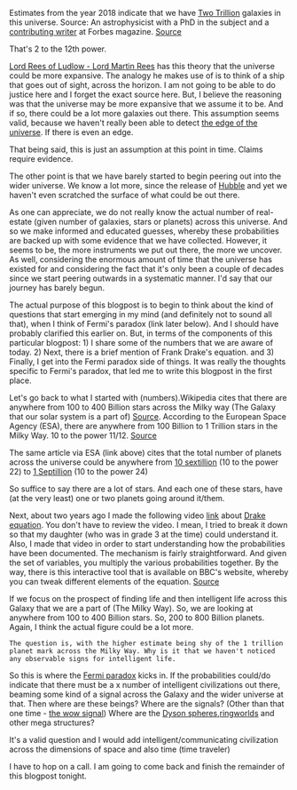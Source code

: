 Estimates from the year 2018 indicate that we have [Two Trillion](https://www.wolframalpha.com/input/?i=two+trillion) galaxies in this universe. Source: An astrophysicist with a PhD in the subject and a [contributing writer](https://www.forbes.com/sites/ethansiegel/#2cc53464683e) at Forbes magazine. [Source](https://www.forbes.com/sites/startswithabang/2018/10/18/this-is-how-we-know-there-are-two-trillion-galaxies-in-the-universe/#41d52a525a67)

That's 2 to the 12th power. 

[Lord Rees of Ludlow - Lord Martin Rees](https://royalsociety.org/people/martin-rees-12156/) has this theory that the universe could be more expansive. The analogy he makes use of is to think of a ship that goes out of sight, across the horizon. I am not going to be able to do justice here and I forget the exact source here. But, I believe the reasoning was that the universe may be more expansive that we assume it to be. And if so, there could be a lot more galaxies out there. This assumption seems valid, because we haven't really been able to detect [the edge of the universe](https://www.cfa.harvard.edu/seuforum/faq.htm#:~:text=There%20is%20no%20evidence%20that,about%206%20billion%20trillion%20miles). If there is even an edge.

That being said, this is just an assumption at this point in time. Claims require evidence. 

The other point is that we have barely started to begin peering out into the wider universe. We know a lot more, since the release of [Hubble](https://www.nasa.gov/mission_pages/hubble/main/index.html) and yet we haven't even scratched the surface of what could be out there. 

As one can appreciate, we do not really know the actual number of real-estate (given number of galaxies, stars or planets) across this universe. And so we make informed and educated guesses, whereby these probabilities are backed up with some evidence that we have collected. However, it seems to be, the more instruments we put out there, the more we uncover. As well, considering the enormous amount of time that the universe has existed for and considering the fact that it's only been a couple of decades since we start peering outwards in a systematic manner. I'd say that our journey has barely begun. 

The actual purpose of this blogpost is to begin to think about the kind of questions that start emerging in my mind (and definitely not to sound all that), when I think of Fermi's paradox (link later below). And I should have probably clarified this earlier on. But, in terms of the components of this particular blogpost: 1) I share some of the numbers that we are aware of today. 2) Next, there is a brief mention of Frank Drake's equation. and 3) Finally, I get into the Fermi paradox side of things. It was really the thoughts specific to Fermi's paradox, that led me to write this blogpost in the first place. 

Let's go back to what I started with (numbers).Wikipedia cites that there are anywhere from 100 to 400 Billion stars across the Milky way (The Galaxy that our solar system is a part of) [Source](https://en.wikipedia.org/wiki/Milky_Way). According to the European Space Agency (ESA), there are anywhere from 100 Billion to 1 Trillion stars in the Milky Way. 10 to the power 11/12. [Source](https://www.esa.int/Science_Exploration/Space_Science/Herschel/How_many_stars_are_there_in_the_Universe)

The same article via ESA (link above) cites that the total number of planets across the universe could be anywhere from [10 sextillion](https://www.wolframalpha.com/input/?i=ten+to+the+power+22) (10 to the power 22) to [1 Septillion](https://www.wolframalpha.com/input/?i=ten+to+the+power+24) (10 to the power 24)

So suffice to say there are a lot of stars. And each one of these stars, have (at the very least) one or two planets going around it/them.

Next, about two years ago I made the following video [link](https://youtu.be/2kcHGNa6vRs) about [Drake equation](https://en.wikipedia.org/wiki/Drake_equation). You don't have to review the video. I mean, I tried to break it down so that my daughter (who was in grade 3 at the time) could understand it. Also, I made that video in order to start understanding how the probabilities have been documented. The mechanism is fairly straightforward. And given the set of variables, you multiply the various probabilities together. By the way, there is this interactive tool that is available on BBC's website, whereby you can tweak different elements of the equation. [Source](http://www.bbc.com/future/bespoke/drake)

If we focus on the prospect of finding life and then intelligent life across this Galaxy that we are a part of (The Milky Way). So, we are looking at anywhere from 100 to 400 Billion stars. So, 200 to 800 Billion planets. Again, I think the actual figure could be a lot more. 

`The question is, with the higher estimate being shy of the 1 trillion planet mark across the Milky Way. Why is it that we haven't noticed any observable signs for intelligent life.`

So this is where the [Fermi paradox](https://en.wikipedia.org/wiki/Fermi_paradox) kicks in. If the probabilities could/do indicate that there must be a x number of intelligent civilizations out there, beaming some kind of a signal across the Galaxy and the wider universe at that. Then where are these beings? Where are the signals? (Other than that one time - [the wow signal](https://en.wikipedia.org/wiki/Wow!_signal)) Where are the [Dyson spheres](https://en.wikipedia.org/wiki/Dyson_sphere),[ringworlds](https://en.wikipedia.org/wiki/Ringworld) and other mega structures?

It's a valid question and I would add intelligent/communicating civilization across the dimensions of space and also time (time traveler)

I have to hop on a call. I am going to come back and finish the remainder of this blogpost tonight.
